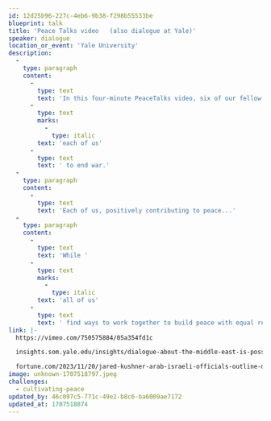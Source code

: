 ```yaml
---
id: 12d25b96-227c-4eb6-9b38-f298b55533be
blueprint: talk
title: 'Peace Talks video   (also dialogue at Yale)'
speaker: dialogue
location_or_event: 'Yale University'
description:
  -
    type: paragraph
    content:
      -
        type: text
        text: 'In this four-minute PeaceTalks video, six of our fellow riders on Earth help set the tone for '
      -
        type: text
        marks:
          -
            type: italic
        text: 'each of us'
      -
        type: text
        text: ' to end war.'
  -
    type: paragraph
    content:
      -
        type: text
        text: 'Each of us, positively contributing to peace...'
  -
    type: paragraph
    content:
      -
        type: text
        text: 'While '
      -
        type: text
        marks:
          -
            type: italic
        text: 'all of us'
      -
        type: text
        text: ' find ways to work together to build peace with equal respect and understanding for each stakeholder - such as this recent Middle East Peace Dialogue at Yale University, concentrating on day-after solutions to the October 7 attacks. This is waging peace at its best.'
link: |-
  https://vimeo.com/750575884/05a354fd1c

  insights.som.yale.edu/insights/dialogue-about-the-middle-east-is-possible-indeed-its-the-only-way-to-peace

  fortune.com/2023/11/20/jared-kushner-arab-israeli-officials-outline-day-after-solutions-first-time-oct-7-attacks-yale-middle-east-peace-dialogue-sonnenfeld-tian/
image: unknown-1707518797.jpeg
challenges:
  - cultivating-peace
updated_by: 46c097c5-771c-49e2-b8c6-ba6009ae7172
updated_at: 1707518874
---
```

